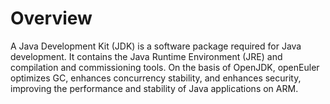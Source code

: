 # Overview<a name="EN-US_TOPIC_0229243687"></a>

A Java Development Kit \(JDK\) is a software package required for Java development. It contains the Java Runtime Environment \(JRE\) and compilation and commissioning tools. On the basis of OpenJDK, openEuler optimizes GC, enhances concurrency stability, and enhances security, improving the performance and stability of Java applications on ARM.

